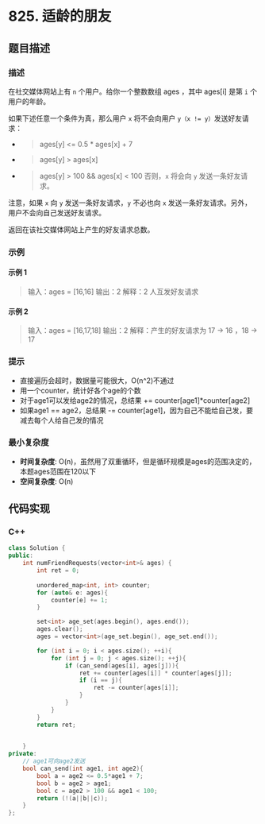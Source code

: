 # 825. 适龄的朋友

## 题目描述

### 描述

在社交媒体网站上有 `n` 个用户。给你一个整数数组 ages ，其中 ages[i] 是第 `i` 个用户的年龄。

如果下述任意一个条件为真，那么用户 `x` 将不会向用户 `y（x != y）`发送好友请求：

- > ages[y] <= 0.5 * ages[x] + 7
- > ages[y] > ages[x]
- > ages[y] > 100 && ages[x] < 100
否则，`x` 将会向 `y` 发送一条好友请求。

注意，如果 `x` 向 `y` 发送一条好友请求，`y` 不必也向 `x` 发送一条好友请求。另外，用户不会向自己发送好友请求。

返回在该社交媒体网站上产生的好友请求总数。

### 示例

#### 示例 1
> 输入：ages = [16,16]
> 输出：2
> 解释：2 人互发好友请求


#### 示例 2
> 输入：ages = [16,17,18]
> 输出：2
> 解释：产生的好友请求为 17 -> 16 ，18 -> 17


### 提示

- 直接遍历会超时，数据量可能很大，O(n^2)不通过
- 用一个counter，统计好各个age的个数
- 对于age1可以发给age2的情况，总结果 += counter[age1]*counter[age2]
- 如果age1 == age2，总结果 -= counter[age1]，因为自己不能给自己发，要减去每个人给自己发的情况


### 最小复杂度

- **时间复杂度**: O(n)，虽然用了双重循环，但是循环规模是ages的范围决定的，本题ages范围在120以下
- **空间复杂度**: O(n)

## 代码实现

### C++

```c++
class Solution {
public:
    int numFriendRequests(vector<int>& ages) {
        int ret = 0;
        
        unordered_map<int, int> counter;
        for (auto& e: ages){
            counter[e] += 1;
        }

        set<int> age_set(ages.begin(), ages.end());
        ages.clear();
        ages = vector<int>(age_set.begin(), age_set.end());

        for (int i = 0; i < ages.size(); ++i){
            for (int j = 0; j < ages.size(); ++j){
                if (can_send(ages[i], ages[j])){
                    ret += counter[ages[i]] * counter[ages[j]];
                    if (i == j){
                        ret -= counter[ages[i]];
                    }
                }
            }
        }
        return ret;

        
    }
private:
    // age1可向age2发送
    bool can_send(int age1, int age2){
        bool a = age2 <= 0.5*age1 + 7;
        bool b = age2 > age1;
        bool c = age2 > 100 && age1 < 100;
        return (!(a||b||c));
    }
};
```